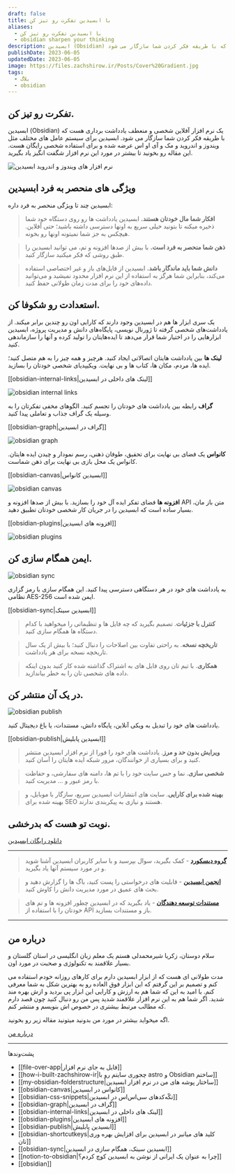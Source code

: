 ```yaml
---
draft: false
title: با ابسیدین تفکرت رو تیز کن
aliases:
  - با ابسیدین تفکرت رو تیز کن
  - obsidian sharpen your thinking
description: ابسیدین (Obsidian) یک نرم افزار آفلاین شخصی و منعطف یادداشت برداری هست که با طریقه فکر کردن شما سازگار می شود.
publishDate: 2023-06-05
updatedDate: 2023-06-05
image: https://files.zachshirow.ir/Posts/Cover%20Gradient.jpg
tags:
  - بلاگ
  - obsidian
---
```



## تفکرت رو تیز کن.

ابسیدین (Obsidian) یک نرم افزار آفلاین شخصی و منعطف یادداشت برداری هست که با طریقه فکر کردن شما سازگار می شود. ابسیدین برای سیستم عامل های مختلف مثل ویندوز و اندروید و مک و آی او اس عرضه شده و برای استفاده شخصی رایگان هست. این مقاله رو بخونید تا بیشتر در مورد این نرم افزار شگفت انگیز یاد بگیرید. 

![نرم افزار های ویندوز و اندروید ابسیدین](https://files.zachshirow.ir/Posts/obsidian-home/preview%20obsidian%20apps.png)
## ویژگی های منحصر به فرد ابسیدین

ابسیدین چند تا ویژگی منحصر به فرد داره: 

> **افکار شما مال خودتان هستند.** ابسیدین یادداشت ها رو روی دستگاه خود شما ذخیره میکنه تا بتونید خیلی سریع به اونها دسترسی داشته باشید؛ حتی آفلاین. هیچکس به جز شما نمیتونه اونها رو بخونه. 

> **ذهن شما منحصر به فرد است.** با بیش از صدها افزونه و تم، می توانید ابسیدین را طبق روشی که فکر میکنید سازگار کنید.  

> **دانش شما باید ماندگار باشد.** ابسیدین از فایل‌های باز و غیر اختصاصی استفاده می‌کند، بنابراین شما هرگز به استفاده از این نرم افزار محدود نمیشید و می‌توانید داده‌های خود را برای مدت زمان طولانی حفظ کنید.

## استعدادت رو شکوفا کن.

یک سری ابزار ها هم در ابسیدین وجود دارند که کارایی اون رو چندین برابر میکند. از یادداشت‌های شخصی گرفته تا ژورنال نویسی، پایگاه‌های دانش و مدیریت پروژه، ابسیدین ابزارهایی را در اختیار شما قرار می‌دهد تا ایده‌هایتان را تولید کرده و آنها را سازماندهی کنید.

**لینک ها**
بین یادداشت هایتان اتصالاتی ایجاد کنید. هرچیز و همه چیز را به هم متصل کنید؛ ایده ها، مردم، مکان ها، کتاب ها و بی نهایت. ویکیپدیای شخصی خودتان را بسازید. 

[[obsidian-internal-links|لینک های داخلی در ابسیدین]]

![obsidian internal links](https://files.zachshirow.ir/Posts/obsidian-home/previw%20obsidian%20links.png)

**گراف**
رابطه بین یادداشت های خودتان را تجسم کنید. الگوهای مخفی تفکرتان را به وسیله یک گراف جذاب و تعاملی پیدا کنید. 

[[obsidian-graph|گراف در ابسیدین]]

![obsidian graph](https://files.zachshirow.ir/Posts/obsidian-home/preview%20obsidian%20graph.png)

**کانواس**
یک فضای بی نهایت برای تحقیق، طوفان ذهنی، رسم نمودار و چیدن ایده هایتان. کانواس یک محل بازی بی نهایت برای ذهن شماست. 

[[obsidian-canvas|ابسیدین کانواس]]

![obsidian canvas](https://files.zachshirow.ir/Posts/obsidian-home/preview%20obsidian%20canvas.png)

**افزونه ها**
فضای تفکر ایده آل خود را بسازید. با بیش از صدها افزونه و API متن باز مان، بسیار ساده است که ابسیدین را در جریان کار شخصی خودتان تطبیق دهید. 

[[obsidian-plugins|افزونه های ابسیدین]]

![obsidian plugins](https://files.zachshirow.ir/Posts/obsidian-home/preview%20obsidian%20plugins.png)
## ایمن همگام سازی کن.

![obsidian sync](https://files.zachshirow.ir/Posts/obsidian-home/preview%20obsidian%20sync.png)

به یادداشت های خود در هر دستگاهی دسترسی پیدا کنید. این همگام سازی با رمز گزاری نظامی AES-256 ایمن شده است. 

[[obsidian-sync|ابسیدین سینک]]

> **کنترل با جزئیات**. تصمیم بگیرید که چه فایل ها و تنظیماتی را میخواهید با کدام دستگاه ها همگام سازی کنید. 

> **تاریخچه نسخه**. به راحتی تفاوت بین اصلاحات را دنبال کنید؛ با بیش از یک سال تاریخچه نسخه برای هر یادداشت. 

> **همکاری**. با تیم تان روی فایل های به اشتراک گذاشته شده کار کنید بدون اینکه داده های شخصی تان را به خطر بیاندازید. 

## در یک آن منتشر کن.

![obsidian publish](https://files.zachshirow.ir/Posts/obsidian-home/preview%20obsidian%20publish.png)

یادداشت های خود را تبدیل به ویکی آنلاین، پایگاه دانش، مستندات، یا باغ دیجیتال کنید. 

[[obsidian-publish|ابسیدین پابلیش]]

> **ویرایش بدون حد و مرز**. یادداشت های خود را فورا از نرم افزار ابسیدین منتشر کنید و برای بسیاری از خوانندگان، مرور شبکه ایده هایتان را آسان کنید. 

> **شخصی سازی**. نما و حس سایت خود را با تم ها، دامنه های سفارشی، و حفاظت با رمز عبور و ... مدیریت کنید. 

> **بهینه شده برای کارایی**. سایت های انتشارات ابسیدین سریع، سازگار با موبایل، و بهینه شده برای SEO هستند و نیازی به پیکربندی ندارند. 


## نوبت تو هست که بدرخشی. 

[دانلود رایگان ابسیدین](https://obsidian.md/download)

---

> **[گروه دیسکورد](https://discord.gg/obsidianmd)** - کمک بگیرید، سوال بپرسید و با سایر کاربران ابسیدین آشنا شوید و در مورد سیستم آنها یاد بگیرید. 

> **[انجمن ابسیدین](https://forum.obsidian.md/)** - قابلیت های درخواستی را پست کنید، باگ ها را گزارش دهید و بحث های عمیق در مورد مدیریت دانش را کاوش کنید. 

> **[مستندات توسعه دهندگان](https://docs.obsidian.md/)** - یاد بگیرید که در ابسیدین چطور افزونه ها و تم های خودتان را با استفاده از API باز و مستندات بسازید. 

---

## درباره من

سلام دوستان، زکریا شیرمحمدلی هستم یک معلم زبان انگلیسی در استان گلستان و بسیار علاقمند به تکنولوژی و صحبت در مورد اون. 

مدت طولانی ای هست که از ابزار ابسیدین دارم برای کارهای روزانه خودم استفاده می کنم و تصمیم بر این گرفتم که این ابزار فوق العاده رو به بهترین شکل به شما معرفی کنم. با امید به این که شما هم به ارزش و کارایی این ابزار پی بردید و ازش بهره مند شدید. اگر شما هم به این نرم افزار علاقمند شدید پس من رو دنبال کنید چون قصد دارم که مطالب مرتبط بیشتری در خصوص اش بنویسم و منتشر کنم.

اگه میخواید بیشتر در مورد من بدونید میتونید مقاله زیر رو بخونید. 

[درباره من](/about)


---
پشت‌وند‌ها
- [[file-over-app|فایل به جای نرم افزار]]
- [[how-i-built-zachshirow-ir|چجوری سایتم رو با astro و Obsidian ساختم]]
- [[my-obsidian-folderstructure|ساختار پوشه های من در نرم افزار ابسیدین]]
- [[obsidian-canvas|کانواس در ابسیدین]]
- [[obsidian-css-snippets|تکّه‌کد‌های سی‌اس‌اس در ابسیدین]]
- [[obsidian-graph|گراف در ابسیدین]]
- [[obsidian-internal-links|لینک های داخلی در ابسیدین]]
- [[obsidian-plugins|افزونه های ابسیدین]]
- [[obsidian-publish|ابسیدین پابلیش]]
- [[obsidian-shortcutkeys|کلید های میانبر در ابسیدین برای افزایش بهره وری تان]]
- [[obsidian-sync|ابسیدین سینک، همگام سازی در ابسیدین]]
- [[notion-to-obsidian|چرا به عنوان یک ایرانی از نوشن به ابسیدین کوچ کردم؟]]
- [[obsidian]]